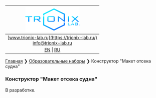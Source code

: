 | ![logo](/logo_nav.png) |
| :---: |
| [www.trionix-lab.ru](https://trionix-lab.ru/) <br/> [info@trionix-lab.ru](mailto:info@trionix-lab.ru) |
| [EN](/README.md) \| [RU](/README_RU.md) |

[Главная](/README_RU.md) ❯ [Образовательные наборы](/documentation/kids/kids_RU.md) ❯ Конструктор "Макет отсека судна"

### Конструктор "Макет отсека судна"
В разработке.